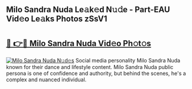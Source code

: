 ## Milo Sandra Nuda Le𝚊k𝚎d N𝚞𝚍e - Part-EAU Vid𝚎o Le𝚊ks Photos zSsV1

# <h2><a href="http://fbbmm1m.evod.top/?m=Milo+Sandra+Nuda">🔗 👉🔴 Milo Sandra Nuda Vid𝚎o Ph𝚘t𝚘s</a></h2>

[![Milo Sandra Nuda N𝚞d𝚎s](https://i.imgur.com/8V9OHl7.gif)](http://fbbmm1m.evod.top/?m=Milo+Sandra+Nuda)
Social media personality Milo Sandra Nuda known for their dance and lifestyle content. Milo Sandra Nuda public persona is one of confidence and authority, but behind the scenes, he's a complex and nuanced individual. 
